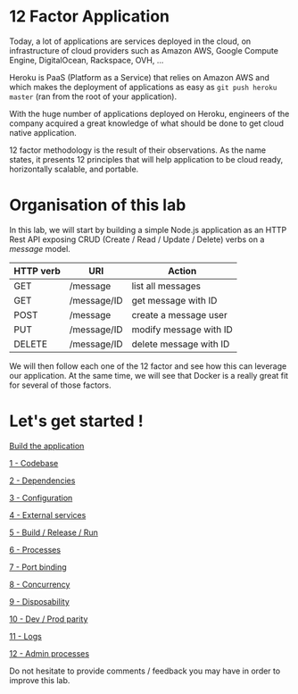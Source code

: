 # 12 Factor Application

Today, a lot of applications are services deployed in the cloud, on infrastructure of cloud providers such as Amazon AWS, Google Compute Engine, DigitalOcean, Rackspace, OVH, ...

Heroku is PaaS (Platform as a Service) that relies on Amazon AWS and which makes the deployment of applications as easy as `git push heroku master` (ran from the root of your application).

With the huge number of applications deployed on Heroku, engineers of the company acquired a great knowledge of what should be done to get cloud native application.

12 factor methodology is the result of their observations. As the name states, it presents 12 principles that will help application to be cloud ready, horizontally scalable, and portable.

# Organisation of this lab

In this lab, we will start by building a simple Node.js application as an HTTP Rest API exposing CRUD (Create / Read / Update / Delete) verbs on a _message_ model.

| HTTP verb | URI         | Action                 |
| --------- | ----------- | ---------------------- |
| GET       | /message    | list all messages      |
| GET       | /message/ID | get message with ID    |
| POST      | /message    | create a message user  |
| PUT       | /message/ID | modify message with ID |
| DELETE    | /message/ID | delete message with ID |

We will then follow each one of the 12 factor and see how this can leverage our application. At the same time, we will see that Docker is a really great fit for several of those factors.

# Let's get started !

[Build the application](00_application.md)

[1 - Codebase](01_codebase.md)

[2 - Dependencies](02_dependencies.md)

[3 - Configuration](03_configuration.md)

[4 - External services](04_external_services.md)

[5 - Build / Release / Run](05_build_release_run.md)

[6 - Processes](06_processes.md)

[7 - Port binding](07_port_binding.md)

[8 - Concurrency](08_concurrency.md)

[9 - Disposability](09_disposability.md)

[10 - Dev / Prod parity](10_dev_prod_parity.md)

[11 - Logs](11_logs.md)

[12 - Admin processes](12_admin_processes.md)

Do not hesitate to provide comments / feedback you may have in order to improve this lab.
